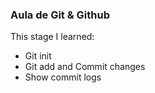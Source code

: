 ### Aula de Git & Github 

This stage I learned: 

- Git init
- Git add and Commit changes
- Show commit logs 